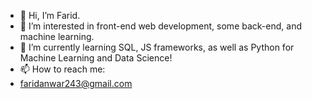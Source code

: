 - 👋 Hi, I’m Farid.
- 👀 I’m interested in front-end web development, some back-end, and machine learning.
- 🌱 I’m currently learning SQL, JS frameworks, as well as Python for Machine Learning and Data Science!
- 📫 How to reach me:
- faridanwar243@gmail.com

<!---
Fanwar243/Fanwar243 is a ✨ special ✨ repository because its `README.md` (this file) appears on your GitHub profile.
You can click the Preview link to take a look at your changes.
--->
